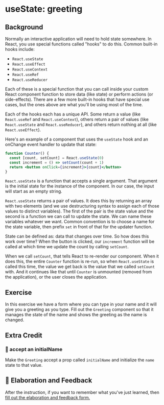 # useState: greeting

## Background

Normally an interactive application will need to hold state somewhere. In React,
you use special functions called "hooks" to do this. Common built-in hooks
include:

- `React.useState`
- `React.useEffect`
- `React.useContext`
- `React.useRef`
- `React.useReducer`

Each of these is a special function that you can call inside your custom React
component function to store data (like state) or perform actions (or
side-effects). There are a few more built-in hooks that have special use cases,
but the ones above are what you'll be using most of the time.

Each of the hooks each has a unique API. Some return a value (like
`React.useRef` and `React.useContext`), others return a pair of values (like
`React.useState` and `React.useReducer`), and others return nothing at all (like
`React.useEffect`).

Here's an example of a component that uses the `useState` hook and an onChange
event handler to update that state:

```jsx
function Counter() {
  const [count, setCount] = React.useState(0)
  const increment = () => setCount(count + 1)
  return <button onClick={increment}>{count}</button>
}
```

`React.useState` is a function that accepts a single argument. That argument is
the initial state for the instance of the component. In our case, the input will
start as an empty string.

`React.useState` returns a pair of values. It does this by returning an array
with two elements (and we use destructuring syntax to assign each of those
values to distinct variables). The first of the pair is the state value and the
second is a function we can call to update the state. We can name these
variables whatever we want. Common convention is to choose a name for the state
variable, then prefix `set` in front of that for the updater function.

State can be defined as: data that changes over time. So how does this work over
time? When the button is clicked, our `increment` function will be called at
which time we update the count by calling `setCount`.

When we call `setCount`, that tells React to re-render our component. When it
does this, the entire `Counter` function is re-run, so when `React.useState` is
called this time, the value we get back is the value that we called `setCount`
with. And it continues like that until `Counter` is unmounted (removed from the
application), or the user closes the application.

## Exercise

In this exercise we have a form where you can type in your name and it will give
you a greeting as you type. Fill out the `Greeting` component so that it manages
the state of the name and shows the greeting as the name is changed.

## Extra Credit

### 💯 accept an initialName

Make the `Greeting` accept a prop called `initialName` and initialize the `name`
state to that value.

## 🦉 Elaboration and Feedback

<div>
<span>After the instruction, if you want to remember what you've just learned, then </span>
<a rel="noopener noreferrer" target="_blank" href="https://ws.kcd.im/?ws=React%20Hooks%20%F0%9F%8E%A3&e=01%3A%20useState%3A%20counter&em=">
  fill out the elaboration and feedback form.
</a>
</div>
